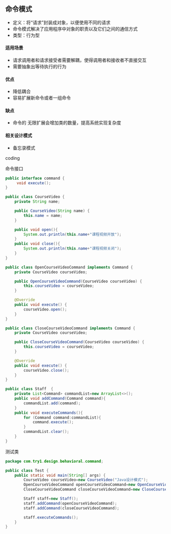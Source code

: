 ## 命令模式

* 定义：将“请求”封装成对象，以便使用不同的请求
* 命令模式解决了应用程序中对象的职责以及它们之间的通信方式
* 类型：行为型

#### 适用场景

*  请求调用者和请求接受者需要解耦，使得调用者和接收者不直接交互
* 需要抽象出等待执行的行为

#### 优点

* 降低耦合
* 容易扩展新命令或者一组命令

#### 缺点

* 命令的 无限扩展会增加类的数量，提高系统实现复杂度

#### 相关设计模式

* 备忘录模式



coding

命令接口

```java
public interface command {
     void execute();
}
```



```java
public class CourseVideo {
    private String name;

    public CourseVideo(String name) {
        this.name = name;
    }

    public void open(){
        System.out.println(this.name+"课程视频开放");
    }
    public void close(){
        System.out.println(this.name+"课程视频关闭");
    }
}
```



```java
public class OpenCourseVideoCommand implements Command {
    private CourseVideo courseVideo;

    public OpenCourseVideoCommand(CourseVideo courseVideo) {
        this.courseVideo = courseVideo;
    }

    @Override
    public void execute() {
        courseVideo.open();
    }
}
```



```java
public class CloseCourseVideoCommand implements Command {
    private CourseVideo courseVideo;

    public CloseCourseVideoCommand(CourseVideo courseVideo) {
        this.courseVideo = courseVideo;
    }

    @Override
    public void execute() {
        courseVideo.close();
    }
}
```



```java
public class Staff  {
    private List<Command> commandList=new ArrayList<>();
    public void addCommand(Command command){
        commandList.add(command);
    }
    public void executeCommands(){
        for (Command command:commandList){
            command.execute();
        }
        commandList.clear();
    }
}
```

测试类

```java
package com.try1.design.behavioral.command;

public class Test {
    public static void main(String[] args) {
        CourseVideo courseVideo=new CourseVideo("Java设计模式");
        OpenCourseVideoCommand openCourseVideoCommand=new OpenCourseVideoCommand(courseVideo);
        CloseCourseVideoCommand closeCourseVideoCommand=new CloseCourseVideoCommand(courseVideo);

        Staff staff=new Staff();
        staff.addCommand(openCourseVideoCommand);
        staff.addCommand(closeCourseVideoCommand);

        staff.executeCommands();
    }
}
```

